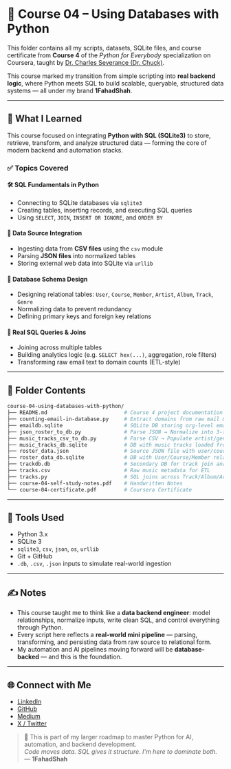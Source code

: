 # 🚀 **Course 04 – Using Databases with Python**

This folder contains all my scripts, datasets, SQLite files, and course certificate from **Course 4** of the *Python for Everybody* specialization on Coursera, taught by [Dr. Charles Severance (Dr. Chuck)](https://www.py4e.com/).

This course marked my transition from simple scripting into **real backend logic**, where Python meets SQL to build scalable, queryable, structured data systems — all under my brand **1FahadShah**.

---

## 🧠 What I Learned

This course focused on integrating **Python with SQL (SQLite3)** to store, retrieve, transform, and analyze structured data — forming the core of modern backend and automation stacks.

### ✅ Topics Covered

#### 🛠️ SQL Fundamentals in Python
- Connecting to SQLite databases via `sqlite3`
- Creating tables, inserting records, and executing SQL queries
- Using `SELECT`, `JOIN`, `INSERT OR IGNORE`, and `ORDER BY`

#### 🔌 Data Source Integration
- Ingesting data from **CSV files** using the `csv` module
- Parsing **JSON files** into normalized tables
- Storing external web data into SQLite via `urllib`

#### 🧩 Database Schema Design
- Designing relational tables: `User`, `Course`, `Member`, `Artist`, `Album`, `Track`, `Genre`
- Normalizing data to prevent redundancy
- Defining primary keys and foreign key relations

#### 🧠 Real SQL Queries & Joins
- Joining across multiple tables
- Building analytics logic (e.g. `SELECT hex(...)`, aggregation, role filters)
- Transforming raw email text to domain counts (ETL-style)

---

## 📁 Folder Contents
```bash
course-04-using-databases-with-python/
├── README.md                         # Course 4 project documentation
├── counting-email-in-database.py     # Extract domains from raw mail & store counts
├── emaildb.sqlite                    # SQLite DB storing org-level email counts
├── json_roster_to_db.py              # Parse JSON → Normalize into 3-table DB
├── music_tracks_csv_to_db.py         # Parse CSV → Populate artist/genre/album/track schema
├── music_tracks_db.sqlite            # DB with music tracks loaded from CSV
├── roster_data.json                  # Source JSON file with user/course/role
├── roster_data_db.sqlite             # DB with User/Course/Member relations
├── trackdb.db                        # Secondary DB for track join analysis
├── tracks.csv                        # Raw music metadata for ETL
├── tracks.py                         # SQL joins across Track/Album/Artist/Genre
├── course-04-self-study-notes.pdf    # Handwritten Notes
└── course-04-certificate.pdf         # Coursera Certificate
```
---

## 🧰 Tools Used

- Python 3.x  
- SQLite 3  
- `sqlite3`, `csv`, `json`, `os`, `urllib`  
- Git + GitHub  
- `.db`, `.csv`, `.json` inputs to simulate real-world ingestion  

---

## ✍️ Notes

- This course taught me to think like a **data backend engineer**: model relationships, normalize inputs, write clean SQL, and control everything through Python.
- Every script here reflects a **real-world mini pipeline** — parsing, transforming, and persisting data from raw source to relational form.
- My automation and AI pipelines moving forward will be **database-backed** — and this is the foundation.

---

## 🌐 Connect with Me

- [LinkedIn](https://linkedin.com/in/1fahadshah)  
- [GitHub](https://github.com/1fahadshah)  
- [Medium](https://medium.com/@1fahadshah)  
- [X / Twitter](https://twitter.com/1fahadshah)

> 📌 This is part of my larger roadmap to master Python for AI, automation, and backend development.  
> *Code moves data. SQL gives it structure. I'm here to dominate both.* — **1FahadShah**



